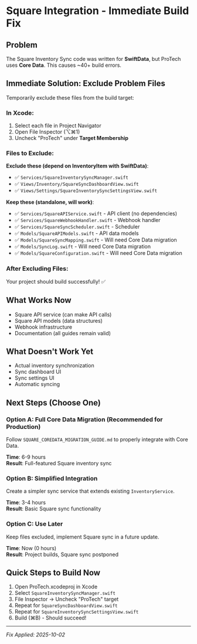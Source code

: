 # Square Integration - Immediate Build Fix

## Problem

The Square Inventory Sync code was written for **SwiftData**, but ProTech uses **Core Data**. This causes ~40+ build errors.

## Immediate Solution: Exclude Problem Files

Temporarily exclude these files from the build target:

### In Xcode:

1. Select each file in Project Navigator
2. Open File Inspector (⌥⌘1)
3. Uncheck "ProTech" under **Target Membership**

### Files to Exclude:

**Exclude these (depend on InventoryItem with SwiftData)**:
- ✅ `Services/SquareInventorySyncManager.swift`
- ✅ `Views/Inventory/SquareSyncDashboardView.swift`
- ✅ `Views/Settings/SquareInventorySyncSettingsView.swift`

**Keep these (standalone, will work)**:
- ✅ `Services/SquareAPIService.swift` - API client (no dependencies)
- ✅ `Services/SquareWebhookHandler.swift` - Webhook handler
- ✅ `Services/SquareSyncScheduler.swift` - Scheduler
- ✅ `Models/SquareAPIModels.swift` - API data models
- ✅ `Models/SquareSyncMapping.swift` - Will need Core Data migration
- ✅ `Models/SyncLog.swift` - Will need Core Data migration
- ✅ `Models/SquareConfiguration.swift` - Will need Core Data migration

### After Excluding Files:

Your project should build successfully! ✅

## What Works Now

- Square API service (can make API calls)
- Square API models (data structures)
- Webhook infrastructure
- Documentation (all guides remain valid)

## What Doesn't Work Yet

- Actual inventory synchronization
- Sync dashboard UI
- Sync settings UI
- Automatic syncing

## Next Steps (Choose One)

### Option A: Full Core Data Migration (Recommended for Production)
Follow `SQUARE_COREDATA_MIGRATION_GUIDE.md` to properly integrate with Core Data.

**Time**: 6-9 hours  
**Result**: Full-featured Square inventory sync

### Option B: Simplified Integration
Create a simpler sync service that extends existing `InventoryService`.

**Time**: 3-4 hours  
**Result**: Basic Square sync functionality

### Option C: Use Later
Keep files excluded, implement Square sync in a future update.

**Time**: Now (0 hours)  
**Result**: Project builds, Square sync postponed

## Quick Steps to Build Now

1. Open ProTech.xcodeproj in Xcode
2. Select `SquareInventorySyncManager.swift`
3. File Inspector → Uncheck "ProTech" target
4. Repeat for `SquareSyncDashboardView.swift`
5. Repeat for `SquareInventorySyncSettingsView.swift`
6. Build (⌘B) - Should succeed!

---

*Fix Applied: 2025-10-02*
